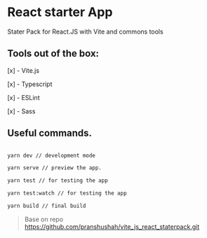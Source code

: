 # React starter App

Stater Pack for React.JS with Vite and commons tools

## Tools out of the box:

[x] - Vite.js

[x] - Typescript

[x] - ESLint

[x] - Sass

## Useful commands.

```sh

yarn dev // development mode

yarn serve // preview the app.

yarn test // for testing the app

yarn test:watch // for testing the app

yarn build // final build


```

> Base on repo https://github.com/pranshushah/vite_js_react_staterpack.git
